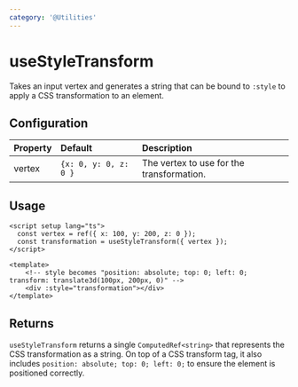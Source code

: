 ```yaml
---
category: '@Utilities'
---
```


# useStyleTransform

Takes an input vertex and generates a string that can be bound to `:style` to apply a CSS transformation to an element.

## Configuration

| Property | Default               | Description                               |
|:---------|:----------------------|:------------------------------------------|
| vertex   | `{x: 0, y: 0, z: 0 }` | The vertex to use for the transformation. |

## Usage

```vue
<script setup lang="ts">
  const vertex = ref({ x: 100, y: 200, z: 0 });
  const transformation = useStyleTransform({ vertex });
</script>

<template>
    <!-- style becomes "position: absolute; top: 0; left: 0; transform: translate3d(100px, 200px, 0)" -->
    <div :style="transformation"></div>
</template>
```

## Returns

`useStyleTransform` returns a single `ComputedRef<string>` that represents the CSS transformation as a string. On top of a CSS transform tag, it also includes `position: absolute; top: 0; left: 0;` to ensure the element is positioned correctly.
